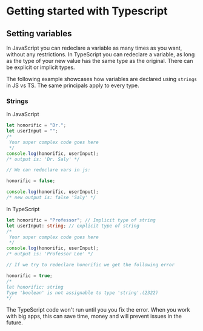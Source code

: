 # Getting started with Typescript

## Setting variables

In JavaScript you can redeclare a variable as many times as you want, without any restrictions.
In TypeScript you can redeclare a variable, as long as the type of your new value has the same type as the original. There can be explicit or implicit types.

The following example showcases how variables are declared using `strings` in JS vs TS. The same principals apply to every type.

### Strings

In JavaScript

```js
let honorific = "Dr.";
let userInput = "";
/*
 Your super complex code goes here 
 */
console.log(honorific, userInput);
/* output is: 'Dr. Saly' */

// We can redeclare vars in js:

honorific = false;

console.log(honorific, userInput);
/* new output is: false 'Saly' */
```

In TypeScript

```ts
let honorific = "Professor"; // Implicit type of string
let userInput: string; // explicit type of string
/*
 Your super complex code goes here 
 */
console.log(honorific, userInput);
/* output is: 'Professor Lee' */

// If we try to redeclare honorific we get the following error

honorific = true;
/*
let honorific: string
Type 'boolean' is not assignable to type 'string'.(2322)
*/
```

The TypeScript code won't run until you you fix the error. When you work with big apps, this can save time, money and will prevent issues in the future.
